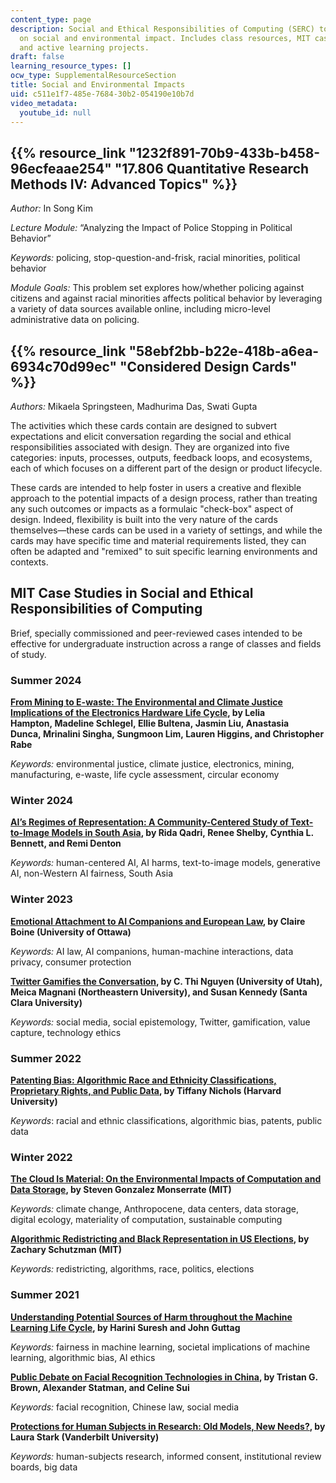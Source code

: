 ```yaml
---
content_type: page
description: Social and Ethical Responsibilities of Computing (SERC) topics focusing
  on social and environmental impact. Includes class resources, MIT case studies,
  and active learning projects.
draft: false
learning_resource_types: []
ocw_type: SupplementalResourceSection
title: Social and Environmental Impacts
uid: c511e1f7-485e-7684-30b2-054190e10b7d
video_metadata:
  youtube_id: null
---
```

## {{% resource_link "1232f891-70b9-433b-b458-96ecfeaae254" "17.806 Quantitative Research Methods IV: Advanced Topics" %}}

*Author:* In Song Kim 

*Lecture Module:* “Analyzing the Impact of Police Stopping in Political Behavior” 

*Keywords:* policing, stop-question-and-frisk, racial minorities, political behavior

*Module Goals:* This problem set explores how/whether policing against citizens and against racial minorities affects political behavior by leveraging a variety of data sources available online, including micro-level administrative data on policing.

## {{% resource_link "58ebf2bb-b22e-418b-a6ea-6934c70d99ec" "Considered Design Cards" %}}

*Authors:* Mikaela Springsteen, Madhurima Das, Swati Gupta

The activities which these cards contain are designed to subvert expectations and elicit conversation regarding the social and ethical responsibilities associated with design. They are organized into five categories: inputs, processes, outputs, feedback loops, and ecosystems, each of which focuses on a different part of the design or product lifecycle. 

These cards are intended to help foster in users a creative and flexible approach to the potential impacts of a design process, rather than treating any such outcomes or impacts as a formulaic "check-box" aspect of design. Indeed, flexibility is built into the very nature of the cards themselves—these cards can be used in a variety of settings, and while the cards may have specific time and material requirements listed, they can often be adapted and "remixed" to suit specific learning environments and contexts. 

## MIT Case Studies in Social and Ethical Responsibilities of Computing

Brief, specially commissioned and peer-reviewed cases intended to be effective for undergraduate instruction across a range of classes and fields of study.

### Summer 2024

[**From Mining to E-waste: The Environmental and Climate Justice Implications of the Electronics Hardware Life Cycle**](https://mit-serc.pubpub.org/pub/w9ht6hue?readingCollection=ca73f7c0)**, by Lelia Hampton, Madeline Schlegel, Ellie Bultena, Jasmin Liu, Anastasia Dunca, Mrinalini Singha, Sungmoon Lim, Lauren Higgins, and Christopher Rabe**

*Keywords:* environmental justice, climate justice, electronics, mining, manufacturing, e-waste, life cycle assessment, circular economy

### Winter 2024

[**AI’s Regimes of Representation: A Community-Centered Study of Text-to-Image Models in South Asia**](https://mit-serc.pubpub.org/pub/bfw5tscj?readingCollection=65a1a268)**, by Rida Qadri, Renee Shelby, Cynthia L. Bennett, and Remi Denton**

*Keywords:* human-centered AI, AI harms, text-to-image models, generative AI, non-Western AI fairness, South Asia

### Winter 2023

[**Emotional Attachment to AI Companions and European Law**](https://mit-serc.pubpub.org/pub/ai-companions-eu-law/)**, by Claire Boine (University of Ottawa)**

*Keywords:* AI law, AI companions, human-machine interactions, data privacy, consumer protection 

[**Twitter Gamifies the Conversation**](https://mit-serc.pubpub.org/pub/twitter-conversation/)**, by C. Thi Nguyen (University of Utah), Meica Magnani (Northeastern University), and Susan Kennedy (Santa Clara University)**

*Keywords:* social media, social epistemology, Twitter, gamification, value capture, technology ethics

### Summer 2022

[**Patenting Bias: Algorithmic Race and Ethnicity Classifications, Proprietary Rights, and Public Data**](https://mit-serc.pubpub.org/pub/patenting-bias/)**, by Tiffany Nichols (Harvard University)**

*Keywords*: racial and ethnic classifications, algorithmic bias, patents, public data

### Winter 2022

[**The Cloud Is Material: On the Environmental Impacts of Computation and Data Storage**](https://mit-serc.pubpub.org/pub/the-cloud-is-material/release/1)**, by Steven Gonzalez Monserrate (MIT)**

*Keywords:* climate change, Anthropocene, data centers, data storage, digital ecology, materiality of computation, sustainable computing

[**Algorithmic Redistricting and Black Representation in US Elections**](https://mit-serc.pubpub.org/pub/algorithmic-redistricting-in-us-elections/release/1)**, by Zachary Schutzman (MIT)**

*Keywords:* redistricting, algorithms, race, politics, elections

### Summer 2021

[**Understanding Potential Sources of Harm throughout the Machine Learning Life Cycle**](https://mit-serc.pubpub.org/pub/potential-sources-of-harm-throughout-the-machine-learning-life-cycle/release/2)**, by Harini Suresh and John Guttag**

*Keywords:* fairness in machine learning, societal implications of machine learning, algorithmic bias, AI ethics

[**Public Debate on Facial Recognition Technologies in China**](https://mit-serc.pubpub.org/pub/public-debate-on-facial-recognition-technologies-in-china/release/1)**, by Tristan G. Brown, Alexander Statman, and Celine Sui**

*Keywords:* facial recognition, Chinese law, social media

[**Protections for Human Subjects in Research: Old Models, New Needs?**](https://mit-serc.pubpub.org/pub/protections-for-human-subjects/release/1)**, by Laura Stark (Vanderbilt University)**

*Keywords:* human-subjects research, informed consent, institutional review boards, big data